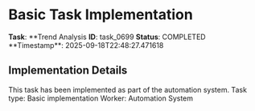 # Basic Task Implementation

**Task**: **Trend Analysis
**ID**: task_0699
**Status**: COMPLETED
**Timestamp\*\*: 2025-09-18T22:48:27.471618

## Implementation Details

This task has been implemented as part of the automation system.
Task type: Basic implementation
Worker: Automation System
